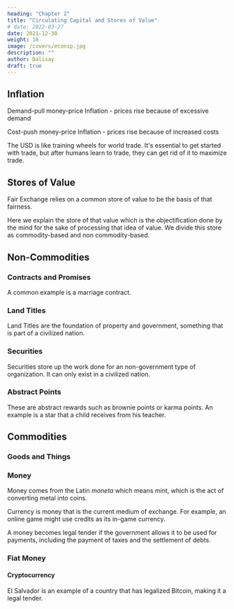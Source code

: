 ```yaml
---
heading: "Chapter 2"
title: "Circulating Capital and Stores of Value"
# date: 2022-03-27
date: 2021-12-30
weight: 18
image: /covers/econsp.jpg
description: ""
author: Dalisay
draft: true
---
```



## Inflation

Demand-pull money-price Inflation - prices rise because of excessive demand

Cost-push money-price Inflation - prices rise because of increased costs

The USD is like training wheels for world trade. It's essential to get started with trade, but after humans learn to trade, they can get rid of it to maximize trade. 


## Stores of Value

Fair Exchange relies on a common store of value to be the basis of that fairness. 

Here we explain the store of that value which is the objectification done by the mind for the sake of processing that idea of value. We divide this store as commodity-based and non commodity-based. 


## Non-Commodities 

### Contracts and Promises 

A common example is a marriage contract. 

### Land Titles

Land Titles are the foundation of property and government, something that is part of a civilized nation. 

### Securities 

Securities store up the work done for an non-government type of organization. It can only exist in a civilized nation. 

### Abstract Points

These are abstract rewards such as brownie points or karma points. An example is a star that a child receives from his teacher. 


## Commodities 

### Goods and Things


### Money 

Money comes from the Latin *moneta* which means mint, which is the act of converting metal into coins. 

Currency is money that is the current medium of exchange. For example, an online game might use credits as its in-game currency. 

A money becomes legal tender if the government allows it to be used for payments, including the payment of taxes and the settlement of debts.


### Fiat Money

#### Cryptocurrency

El Salvador is an example of a country that has legalized Bitcoin, making it a legal tender.    



